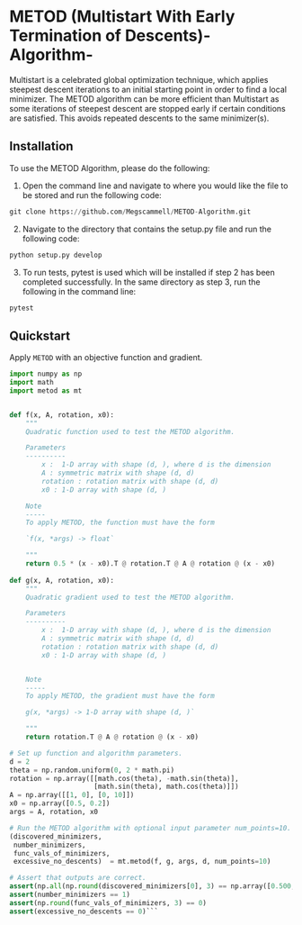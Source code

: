 # METOD (Multistart With Early Termination of Descents)-Algorithm-
Multistart is a celebrated global optimization technique, which applies steepest descent iterations to an initial starting point in order to find a local minimizer. The METOD algorithm can be more efficient than Multistart as some iterations of steepest descent are stopped early if certain conditions are satisfied. This avoids repeated descents to the same minimizer(s). 

## Installation
To use the METOD Algorithm, please do the following:

1) Open the command line and navigate to where you would like the file to be stored and run the following code:
```python
git clone https://github.com/Megscammell/METOD-Algorithm.git
```
2) Navigate to the directory that contains the setup.py file and run the following code:
```python
python setup.py develop
```
3) To run tests, pytest is used which will be installed if step 2 has been completed successfully. In the same directory as step 3, run the following in the command line:
```python
pytest
```

## Quickstart
Apply ```METOD``` with an objective function and gradient.

```python
import numpy as np
import math
import metod as mt


def f(x, A, rotation, x0):
    """
    Quadratic function used to test the METOD algorithm.

    Parameters
    ----------
        x :  1-D array with shape (d, ), where d is the dimension
        A : symmetric matrix with shape (d, d)
        rotation : rotation matrix with shape (d, d)
        x0 : 1-D array with shape (d, )

    Note
    -----
    To apply METOD, the function must have the form

    `f(x, *args) -> float`

    """
    return 0.5 * (x - x0).T @ rotation.T @ A @ rotation @ (x - x0)
    
def g(x, A, rotation, x0):
    """
    Quadratic gradient used to test the METOD algorithm.

    Parameters
    ----------
        x :  1-D array with shape (d, ), where d is the dimension
        A : symmetric matrix with shape (d, d)
        rotation : rotation matrix with shape (d, d)
        x0 : 1-D array with shape (d, )


    Note
    -----
    To apply METOD, the gradient must have the form

    g(x, *args) -> 1-D array with shape (d, )`

    """
    return rotation.T @ A @ rotation @ (x - x0)

# Set up function and algorithm parameters.
d = 2
theta = np.random.uniform(0, 2 * math.pi)
rotation = np.array([[math.cos(theta), -math.sin(theta)],
                     [math.sin(theta), math.cos(theta)]])
A = np.array([[1, 0], [0, 10]])
x0 = np.array([0.5, 0.2])
args = A, rotation, x0

# Run the METOD algorithm with optional input parameter num_points=10.
(discovered_minimizers,
 number_minimizers,
 func_vals_of_minimizers,
 excessive_no_descents)  = mt.metod(f, g, args, d, num_points=10)

# Assert that outputs are correct.
assert(np.all(np.round(discovered_minimizers[0], 3) == np.array([0.500,0.200])))
assert(number_minimizers == 1)
assert(np.round(func_vals_of_minimizers, 3) == 0)
assert(excessive_no_descents == 0)```

